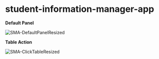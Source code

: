 # student-information-manager-app

**Default Panel**

![SMA-DefaultPanelResized](https://user-images.githubusercontent.com/116001246/212942442-54637004-f1f1-4c94-baa2-3c8267fb40a1.jpg)

**Table Action**

![SMA-ClickTableResized](https://user-images.githubusercontent.com/116001246/212942652-e28c2ea5-eba5-4c75-8553-541a8022256a.jpg)



